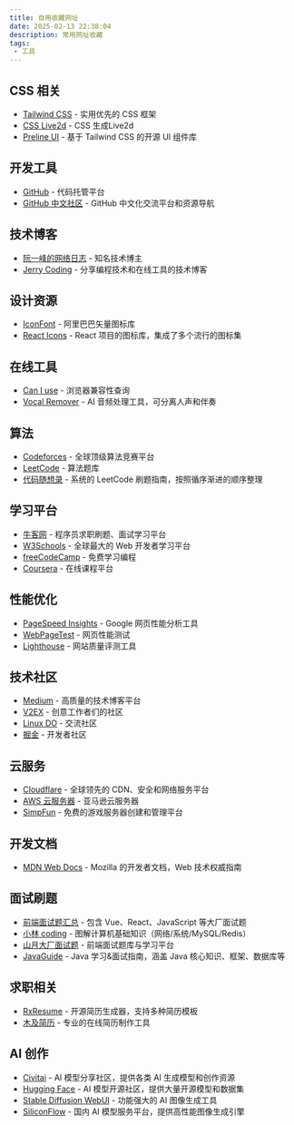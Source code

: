 ```yaml
---
title: 自用收藏网址
date: 2025-02-13 22:38:04
description: 常用网址收藏
tags:
 - 工具
---
```


## CSS 相关

- [Tailwind CSS](https://tailwindcss.com/) - 实用优先的 CSS 框架
- [CSS Live2d](https://css.bqrdh.com/live2d/list) - CSS 生成Live2d
- [Preline UI](https://preline.co/) - 基于 Tailwind CSS 的开源 UI 组件库

## 开发工具

- [GitHub](https://github.com/) - 代码托管平台
- [GitHub 中文社区](https://www.github-zh.com/) - GitHub 中文化交流平台和资源导航

## 技术博客

- [阮一峰的网络日志](http://www.ruanyifeng.com/blog/) - 知名技术博主
- [Jerry Coding](https://www.jerrycoding.com/) - 分享编程技术和在线工具的技术博客

## 设计资源

- [IconFont](https://www.iconfont.cn/) - 阿里巴巴矢量图标库
- [React Icons](https://react-icons.github.io/react-icons/) - React 项目的图标库，集成了多个流行的图标集

## 在线工具

- [Can I use](https://caniuse.com/) - 浏览器兼容性查询
- [Vocal Remover](https://vocalremover.org/) - AI 音频处理工具，可分离人声和伴奏

## 算法

- [Codeforces](https://codeforces.com/) - 全球顶级算法竞赛平台
- [LeetCode](https://leetcode.cn/) - 算法题库
- [代码随想录](https://www.programmercarl.com/) - 系统的 LeetCode 刷题指南，按照循序渐进的顺序整理

## 学习平台

- [牛客网](https://www.nowcoder.com/) - 程序员求职刷题、面试学习平台
- [W3Schools](https://www.w3schools.com/) - 全球最大的 Web 开发者学习平台
- [freeCodeCamp](https://www.freecodecamp.org/chinese/) - 免费学习编程
- [Coursera](https://www.coursera.org/) - 在线课程平台

## 性能优化

- [PageSpeed Insights](https://pagespeed.web.dev/) - Google 网页性能分析工具
- [WebPageTest](https://www.webpagetest.org/) - 网页性能测试
- [Lighthouse](https://developers.google.com/web/tools/lighthouse) - 网站质量评测工具

## 技术社区

- [Medium](https://medium.com/) - 高质量的技术博客平台
- [V2EX](https://v2ex.com/) - 创意工作者们的社区
- [Linux DO](https://linux.do/) - 交流社区
- [掘金](https://juejin.cn/) - 开发者社区

## 云服务

- [Cloudflare](https://www.cloudflare.com/zh-cn/) - 全球领先的 CDN、安全和网络服务平台
- [AWS 云服务器](https://aws.amazon.com/cn/campaigns/aws-cloudserver/) - 亚马逊云服务器
- [SimpFun](https://simpfun.cn/) - 免费的游戏服务器创建和管理平台

## 开发文档

- [MDN Web Docs](https://developer.mozilla.org/zh-CN/) - Mozilla 的开发者文档，Web 技术权威指南

## 面试刷题

- [前端面试题汇总](https://vue3js.cn/interview/) - 包含 Vue、React、JavaScript 等大厂面试题
- [小林 coding](https://xiaolincoding.com/) - 图解计算机基础知识（网络/系统/MySQL/Redis）
- [山月大厂面试题](https://q.shanyue.tech/) - 前端面试题库与学习平台
- [JavaGuide](https://javaguide.cn/) - Java 学习&面试指南，涵盖 Java 核心知识、框架、数据库等

## 求职相关

- [RxResume](https://rxresu.me/) - 开源简历生成器，支持多种简历模板
- [木及简历](https://www.mujicv.com/) - 专业的在线简历制作工具

## AI 创作

- [Civitai](https://civitai.com/) - AI 模型分享社区，提供各类 AI 生成模型和创作资源
- [Hugging Face](https://huggingface.co/) - AI 模型开源社区，提供大量开源模型和数据集
- [Stable Diffusion WebUI](https://github.com/AUTOMATIC1111/stable-diffusion-webui) - 功能强大的 AI 图像生成工具
- [SiliconFlow](https://cloud.siliconflow.cn/models) - 国内 AI 模型服务平台，提供高性能图像生成引擎